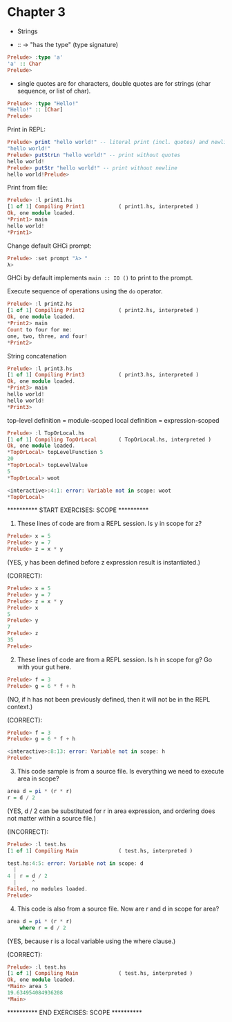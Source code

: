 # Chapter 3

- Strings

- :: -> "has the type" (type signature)

```haskell
Prelude> :type 'a'
'a' :: Char
Prelude>
```

- single quotes are for characters, double quotes are for strings (char
  sequence, or list of char).

```haskell
Prelude> :type "Hello!"
"Hello!" :: [Char]
Prelude>
```

Print in REPL:

```haskell
Prelude> print "hello world!" -- literal print (incl. quotes) and newline
"hello world!"
Prelude> putStrLn "hello world!" -- print without quotes
hello world!
Prelude> putStr "hello world!" -- print without newline
hello world!Prelude>
```

Print from file:

```haskell
Prelude> :l print1.hs
[1 of 1] Compiling Print1           ( print1.hs, interpreted )
Ok, one module loaded.
*Print1> main
hello world!
*Print1>
```

Change default GHCi prompt:

```haskell
Prelude> :set prompt "λ> "
λ>
```

GHCi by default implements `main :: IO ()` to print to the prompt.

Execute sequence of operations using the `do` operator.

```haskell
Prelude> :l print2.hs
[1 of 1] Compiling Print2           ( print2.hs, interpreted )
Ok, one module loaded.
*Print2> main
Count to four for me:
one, two, three, and four!
*Print2>
```

String concatenation

```haskell
Prelude> :l print3.hs
[1 of 1] Compiling Print3           ( print3.hs, interpreted )
Ok, one module loaded.
*Print3> main
hello world!
hello world!
*Print3>
```

top-level definition = module-scoped
local definition = expression-scoped

```haskell
Prelude> :l TopOrLocal.hs
[1 of 1] Compiling TopOrLocal       ( TopOrLocal.hs, interpreted )
Ok, one module loaded.
*TopOrLocal> topLevelFunction 5
20
*TopOrLocal> topLevelValue
5
*TopOrLocal> woot

<interactive>:4:1: error: Variable not in scope: woot
*TopOrLocal>
```

********** START EXERCISES: SCOPE **********

1. These lines of code are from a REPL session. Is y in scope for z?

```haskell
Prelude> x = 5
Prelude> y = 7
Prelude> z = x * y
```

(YES, y has been defined before z expression result is instantiated.)

(CORRECT):

```haskell
Prelude> x = 5
Prelude> y = 7
Prelude> z = x * y
Prelude> x
5
Prelude> y
7
Prelude> z
35
Prelude>
```

2. These lines of code are from a REPL session. Is h in scope for g? Go with
   your gut here.

```haskell
Prelude> f = 3
Prelude> g = 6 * f + h
```

(NO, if h has not been previously defined, then it will not be in the REPL
context.)

(CORRECT):

```haskell
Prelude> f = 3
Prelude> g = 6 * f + h

<interactive>:8:13: error: Variable not in scope: h
Prelude>
```

3.  This code sample is from a source file. Is everything we need to execute
    area in scope?

```haskell
area d = pi * (r * r)
r = d / 2
```

(YES, d / 2 can be substituted for r in area expression, and ordering does not
matter within a source file.)

(INCORRECT):

```haskell
Prelude> :l test.hs
[1 of 1] Compiling Main             ( test.hs, interpreted )

test.hs:4:5: error: Variable not in scope: d
  |
4 | r = d / 2
  |     ^
Failed, no modules loaded.
Prelude>
```

4. This code is also from a source file. Now are r and d in scope for area?

```haskell
area d = pi * (r * r)
    where r = d / 2
```

(YES, because r is a local variable using the where clause.)

(CORRECT):

```haskell
Prelude> :l test.hs
[1 of 1] Compiling Main             ( test.hs, interpreted )
Ok, one module loaded.
*Main> area 5
19.634954084936208
*Main>
```

********** END EXERCISES: SCOPE **********
